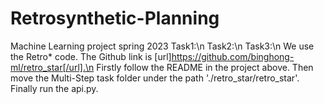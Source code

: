 # Retrosynthetic-Planning
Machine Learning project spring 2023
Task1:\n
Task2:\n
Task3:\n
We use the Retro* code. The Github link is [url]https://github.com/binghong-ml/retro_star[/url].\n
Firstly follow the README in the project above. Then move the Multi-Step task folder under the path './retro_star/retro_star'. Finally run the api.py.

